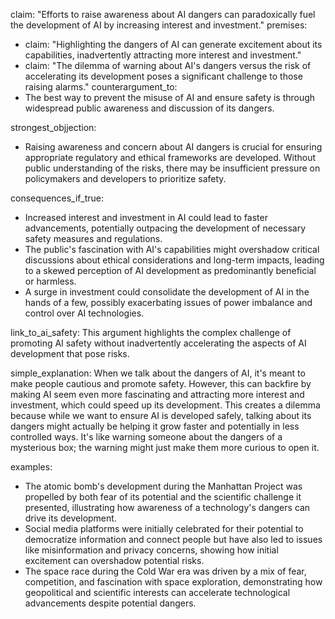 claim: "Efforts to raise awareness about AI dangers can paradoxically fuel the development of AI by increasing interest and investment."
premises:
  - claim: "Highlighting the dangers of AI can generate excitement about its capabilities, inadvertently attracting more interest and investment."
  - claim: "The dilemma of warning about AI's dangers versus the risk of accelerating its development poses a significant challenge to those raising alarms."
counterargument_to:
  - The best way to prevent the misuse of AI and ensure safety is through widespread public awareness and discussion of its dangers.

strongest_objjection:
  - Raising awareness and concern about AI dangers is crucial for ensuring appropriate regulatory and ethical frameworks are developed. Without public understanding of the risks, there may be insufficient pressure on policymakers and developers to prioritize safety.

consequences_if_true:
  - Increased interest and investment in AI could lead to faster advancements, potentially outpacing the development of necessary safety measures and regulations.
  - The public's fascination with AI's capabilities might overshadow critical discussions about ethical considerations and long-term impacts, leading to a skewed perception of AI development as predominantly beneficial or harmless.
  - A surge in investment could consolidate the development of AI in the hands of a few, possibly exacerbating issues of power imbalance and control over AI technologies.

link_to_ai_safety: This argument highlights the complex challenge of promoting AI safety without inadvertently accelerating the aspects of AI development that pose risks.

simple_explanation: When we talk about the dangers of AI, it's meant to make people cautious and promote safety. However, this can backfire by making AI seem even more fascinating and attracting more interest and investment, which could speed up its development. This creates a dilemma because while we want to ensure AI is developed safely, talking about its dangers might actually be helping it grow faster and potentially in less controlled ways. It's like warning someone about the dangers of a mysterious box; the warning might just make them more curious to open it.

examples:
  - The atomic bomb's development during the Manhattan Project was propelled by both fear of its potential and the scientific challenge it presented, illustrating how awareness of a technology's dangers can drive its development.
  - Social media platforms were initially celebrated for their potential to democratize information and connect people but have also led to issues like misinformation and privacy concerns, showing how initial excitement can overshadow potential risks.
  - The space race during the Cold War era was driven by a mix of fear, competition, and fascination with space exploration, demonstrating how geopolitical and scientific interests can accelerate technological advancements despite potential dangers.